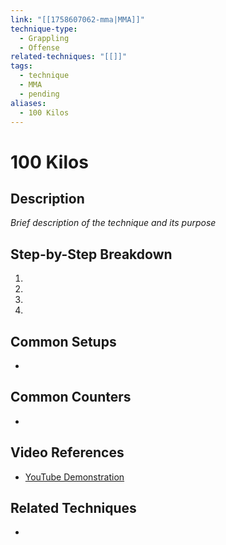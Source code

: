 ```yaml
---
link: "[[1758607062-mma|MMA]]"
technique-type:
  - Grappling
  - Offense
related-techniques: "[[]]"
tags:
  - technique
  - MMA
  - pending
aliases:
  - 100 Kilos
---
```

# 100 Kilos

## Description
*Brief description of the technique and its purpose*

## Step-by-Step Breakdown
1. 
2. 
3. 
4. 

## Common Setups
- 

## Common Counters
- 

## Video References
- [YouTube Demonstration]()

## Related Techniques
- 